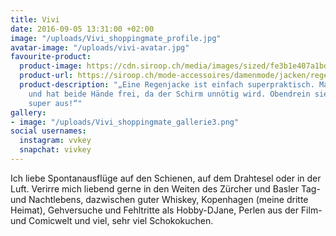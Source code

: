 ```yaml
---
title: Vivi
date: 2016-09-05 13:31:00 +02:00
image: "/uploads/Vivi_shoppingmate_profile.jpg"
avatar-image: "/uploads/vivi-avatar.jpg"
favourite-product:
  product-image: https://cdn.siroop.ch/media/images/sized/fe3b1e407a1bd5af9e6f8475f17b9f01.400x400.jpg
  product-url: https://siroop.ch/mode-accessoires/damenmode/jacken/regenjacke-mit-herabfallender-schulter-342115?utm_source=smates&utm_medium=editorial&utm_campaign=smates_q416_vivi&utm_content=regenjackerosa
  product-description: "„Eine Regenjacke ist einfach superpraktisch. Man bleibt trocken
    und hat beide Hände frei, da der Schirm unnötig wird. Obendrein sieht sie noch
    super aus!“"
gallery:
- image: "/uploads/Vivi_shoppingmate_gallerie3.png"
social usernames:
  instagram: vvkey
  snapchat: vivkey
---
```


Ich liebe Spontanausflüge auf den Schienen, auf dem Drahtesel oder in der Luft. Verirre mich liebend gerne in den Weiten des Zürcher und Basler Tag- und Nachtlebens, dazwischen guter Whiskey, Kopenhagen (meine dritte Heimat), Gehversuche und Fehltritte als Hobby-DJane, Perlen aus der Film- und Comicwelt und viel, sehr viel Schokokuchen.
